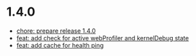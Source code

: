 # 1.4.0
- [chore: prepare release 1.4.0](https://github.com/FriendsOfShopware/FroshTools/commit/4af2113)
- [feat: add check for active webProfiler and kernelDebug state](https://github.com/FriendsOfShopware/FroshTools/commit/7ff5d5d)
- [feat: add cache for health ping](https://github.com/FriendsOfShopware/FroshTools/commit/260bccd)